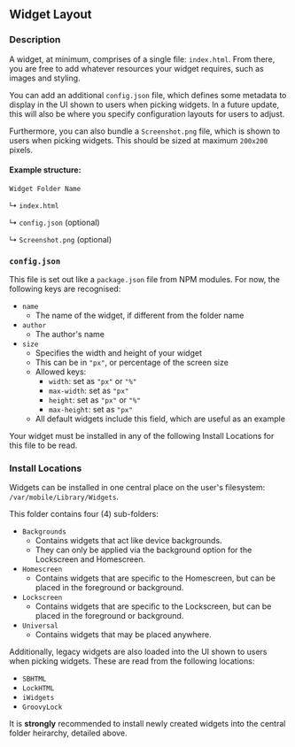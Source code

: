 ## Widget Layout
### Description

A widget, at minimum, comprises of a single file: `index.html`. From there, you are free to add whatever resources your widget requires, such as images and styling.

You can add an additional `config.json` file, which defines some metadata to display in the UI shown to users when picking widgets. In a future update, this will also be where you specify configuration layouts for users to adjust.

Furthermore, you can also bundle a `Screenshot.png` file, which is shown to users when picking widgets. This should be sized at maximum `200x200` pixels.

#### Example structure:

`Widget Folder Name`

↳ `index.html`

↳ `config.json` (optional)

↳ `Screenshot.png` (optional)

### `config.json`

This file is set out like a `package.json` file from NPM modules. For now, the following keys are recognised:

- `name`
    - The name of the widget, if different from the folder name
- `author`
    - The author's name
- `size`
    - Specifies the width and height of your widget
    - This can be in `"px"`, or percentage of the screen size
    - Allowed keys:
        - `width`: set as `"px"` or `"%"`
        - `max-width`: set as `"px"`
        - `height`: set as `"px"` or `"%"`
        - `max-height`: set as `"px"`
    - All default widgets include this field, which are useful as an example

Your widget must be installed in any of the following Install Locations for this file to be read.

### Install Locations

Widgets can be installed in one central place on the user's filesystem: `/var/mobile/Library/Widgets`.

This folder contains four (4) sub-folders:

- `Backgrounds`
    - Contains widgets that act like device backgrounds.
    - They can only be applied via the background option for the Lockscreen and Homescreen.
- `Homescreen`
    - Contains widgets that are specific to the Homescreen, but can be placed in the foreground or background.
- `Lockscreen`
    - Contains widgets that are specific to the Lockscreen, but can be placed in the foreground or background.
- `Universal`
    - Contains widgets that may be placed anywhere.

Additionally, legacy widgets are also loaded into the UI shown to users when picking widgets. These are read from the following locations:

- `SBHTML`
- `LockHTML`
- `iWidgets`
- `GroovyLock`

It is **strongly** recommended to install newly created widgets into the central folder heirarchy, detailed above.